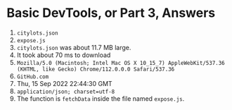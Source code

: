 # Basic DevTools, or Part 3, Answers

1. `citylots.json`
2. `expose.js`
3. `citylots.json` was about 11.7 MB large.
4. It took about 70 ms to download
5. `Mozilla/5.0 (Macintosh; Intel Mac OS X 10_15_7) AppleWebKit/537.36 (KHTML, like Gecko) Chrome/112.0.0.0 Safari/537.36`
6. `GitHub.com`
7. Thu, 15 Sep 2022 22:44:30 GMT
8. `application/json; charset=utf-8`
9. The function is `fetchData` inside the file named `expose.js`.


